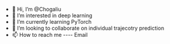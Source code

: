 - 👋 Hi, I’m @Chogaliu
- 👀 I’m interested in deep learning
- 🌱 I’m currently learning PyTorch
- 💞️ I’m looking to collaborate on individual trajecotry prediction
- 📫 How to reach me ---- Email

<!---
Chogaliu/Chogaliu is a ✨ special ✨ repository because its `README.md` (this file) appears on your GitHub profile.
You can click the Preview link to take a look at your changes.
--->
